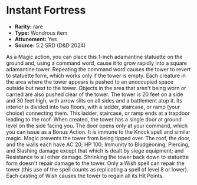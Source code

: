
# Instant Fortress

* **Rarity:** rare
* **Type:** Wondrous item
* **Attunement:** Yes
* **Source:** 5.2 SRD (D&D 2024)


As a Magic action, you can place this 1-inch adamantine statuette on the ground and, using a command word, cause it to grow rapidly into a square adamantine tower. Repeating the command word causes the tower to revert to statuette form, which works only if the tower is empty. Each creature in the area where the tower appears is pushed to an unoccupied space outside but next to the tower. Objects in the area that aren't being worn or carried are also pushed clear of the tower. The tower is 20 feet on a side and 30 feet high, with arrow slits on all sides and a battlement atop it. Its interior is divided into two floors, with a ladder, staircase, or ramp (your choice) connecting them. This ladder, staircase, or ramp ends at a trapdoor leading to the roof. When created, the tower has a single door at ground level on the side facing you. The door opens only at your command, which you can issue as a Bonus Action. It is immune to the Knock spell and similar magic. Magic prevents the tower from being tipped over. The roof, the door, and the walls each have AC 20; HP 100; Immunity to Bludgeoning, Piercing, and Slashing damage except that which is dealt by siege equipment; and Resistance to all other damage. Shrinking the tower back down to statuette form doesn't repair damage to the tower. Only a Wish spell can repair the tower (this use of the spell counts as replicating a spell of level 8 or lower). Each casting of Wish causes the tower to regain all its Hit Points.
